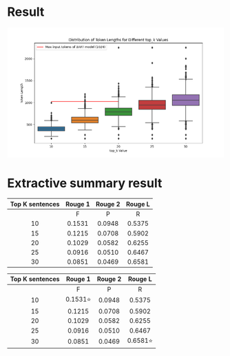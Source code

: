 # Result 
<p align="center"><img src="ranking_prototype/my_custom_boxplot.png"></p>


# Extractive summary result

| Top K sentences |           Rouge 1           |           Rouge 2          |          Rouge L          |
|:---------------:|:---------------------------:|:--------------------------:|:-------------------------:|
|                 |      F      |  P   |   R    |     F     |   P  |   R     |     F     |  P   |   R    |
|       10        |   0.1531    |0.0948| 0.5375 |  0.0322   |0.0197| 0.1202  |  0.0937   |0.0573| 0.3510  |
|       15        |   0.1215    |0.0708| 0.5902 |  0.0271   |0.0157| 0.1395  |  0.0748   |0.0432| 0.3883  |
|       20        |   0.1029    |0.0582| 0.6255 |  0.0235   |0.0132| 0.1521  |  0.0637   |0.0357| 0.4140  |
|       25        |   0.0916    |0.0510| 0.6467 |  0.0213   |0.0118| 0.1604  |  0.0569   |0.0314| 0.4300  |
|       30        |   0.0851    |0.0469| 0.6581 |  0.0200   |0.0110| 0.1650  |  0.0529   |0.0290| 0.4395  |

| Top K sentences |           Rouge 1           |           Rouge 2          |          Rouge L          |
|:---------------:|:---------------------------:|:--------------------------:|:-------------------------:|
|                 |      F      |  P   |   R    |     F     |   P  |   R     |     F     |  P   |   R    |
|       10        |   0.1531:star: |0.0948| 0.5375 |  0.0322:star: |0.0197:star:| 0.1202:star:  |  0.0937:star:   |0.0573:star:| 0.3510  |
|       15        |   0.1215    |0.0708| 0.5902 |  0.0271   |0.0157| 0.1395  |  0.0748   |0.0432| 0.3883  |
|       20        |   0.1029    |0.0582| 0.6255 |  0.0235   |0.0132| 0.1521  |  0.0637   |0.0357| 0.4140  |
|       25        |   0.0916    |0.0510| 0.6467 |  0.0213   |0.0118| 0.1604  |  0.0569   |0.0314| 0.4300  |
|       30        |   0.0851    |0.0469| 0.6581:star: |  0.0200   |0.0110| 0.1650:star:  |  0.0529   |0.0290| 0.4395:star:  |


<!-- 2023-09-17 00:25:45 [INFO]: ROUGE scores for top 10 sentences:
2023-09-17 00:25:45 [INFO]: Overall ROUGE1: {'f': 0.15305553348282447, 'p': 0.09476489390322325, 'r': 0.5375393365639517}
2023-09-17 00:25:45 [INFO]: Overall ROUGE2: {'f': 0.032161322861958455, 'p': 0.01973848147212765, 'r': 0.12023009201220831}
2023-09-17 00:25:45 [INFO]: Overall ROUGEL: {'f': 0.09373635842102661, 'p': 0.05729930631466032, 'r': 0.35100726252745806}

2023-09-17 00:25:45 [INFO]: Using default tokenizer.
2023-09-17 00:26:00 [INFO]: ROUGE scores for top 15 sentences:
2023-09-17 00:26:00 [INFO]: Overall ROUGE1: {'f': 0.12149252693177988, 'p': 0.07079496148624415, 'r': 0.5901965421707518}
2023-09-17 00:26:00 [INFO]: Overall ROUGE2: {'f': 0.027053842214719268, 'p': 0.01565248411519586, 'r': 0.13953296507202526}
2023-09-17 00:26:00 [INFO]: Overall ROUGEL: {'f': 0.07480496608406341, 'p': 0.04317980702281872, 'r': 0.38827646414265543}

2023-09-17 00:26:00 [INFO]: Using default tokenizer.
2023-09-17 00:26:20 [INFO]: ROUGE scores for top 20 sentences:
2023-09-17 00:26:20 [INFO]: Overall ROUGE1: {'f': 0.10289406636023737, 'p': 0.05817627446695529, 'r': 0.6254500873038324}
2023-09-17 00:26:20 [INFO]: Overall ROUGE2: {'f': 0.023499827342148505, 'p': 0.013201836557970519, 'r': 0.15210242300662405}
2023-09-17 00:26:20 [INFO]: Overall ROUGEL: {'f': 0.06368274200417041, 'p': 0.03572825025903921, 'r': 0.41396932285264204}

2023-09-17 00:26:20 [INFO]: Using default tokenizer.
2023-09-17 00:26:43 [INFO]: ROUGE scores for top 25 sentences:
2023-09-17 00:26:43 [INFO]: Overall ROUGE1: {'f': 0.09157385264647767, 'p': 0.050952672995538434, 'r': 0.6466505550025012}
2023-09-17 00:26:43 [INFO]: Overall ROUGE2: {'f': 0.02133923477003398, 'p': 0.011802139683437478, 'r': 0.16042540301997463}
2023-09-17 00:26:43 [INFO]: Overall ROUGEL: {'f': 0.05686104702637608, 'p': 0.031418476067021216, 'r': 0.4300415561037496}

2023-09-17 00:26:43 [INFO]: Using default tokenizer.
2023-09-17 00:27:09 [INFO]: ROUGE scores for top 30 sentences:
2023-09-17 00:27:09 [INFO]: Overall ROUGE1: {'f': 0.08505767945488014, 'p': 0.04693360386512862, 'r': 0.6580925162316399}
2023-09-17 00:27:09 [INFO]: Overall ROUGE2: {'f': 0.02001923392007285, 'p': 0.010980648281181376, 'r': 0.1649593806873701}
2023-09-17 00:27:09 [INFO]: Overall ROUGEL: {'f': 0.052929236170548226, 'p': 0.02901261300094679, 'r': 0.4394664821286527} -->